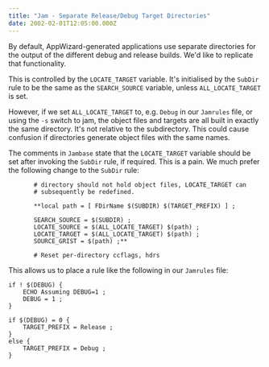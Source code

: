```yaml
---
title: "Jam - Separate Release/Debug Target Directories"
date: 2002-02-01T12:05:00.000Z
---
```

By default, AppWizard-generated applications use separate directories for the output of the different debug and release builds. We'd like to replicate that functionality.

This is controlled by the `LOCATE_TARGET` variable. It's initialised by the `SubDir` rule to be the same as the `SEARCH_SOURCE` variable, unless `ALL_LOCATE_TARGET` is set.

However, if we set `ALL_LOCATE_TARGET` to, e.g. `Debug` in our `Jamrules` file, or using the `-s` switch to jam, the object files and targets are all built in exactly the same directory. It's not relative to the subdirectory. This could cause confusion if directories generate object files with the same names.

The comments in `Jambase` state that the `LOCATE_TARGET` variable should be set after invoking the `SubDir` rule, if required. This is a pain. We much prefer the following change to the `SubDir` rule:

```
       # directory should not hold object files, LOCATE_TARGET can
       # subsequently be redefined.

       **local path = [ FDirName $(SUBDIR) $(TARGET_PREFIX) ] ;

       SEARCH_SOURCE = $(SUBDIR) ;
       LOCATE_SOURCE = $(ALL_LOCATE_TARGET) $(path) ;
       LOCATE_TARGET = $(ALL_LOCATE_TARGET) $(path) ;
       SOURCE_GRIST = $(path) ;**

       # Reset per-directory ccflags, hdrs
```

This allows us to place a rule like the following in our `Jamrules` file:

```
if ! $(DEBUG) {
	ECHO Assuming DEBUG=1 ;
	DEBUG = 1 ;
}

if $(DEBUG) = 0 {
	TARGET_PREFIX = Release ;
}
else {
	TARGET_PREFIX = Debug ;
}
```
